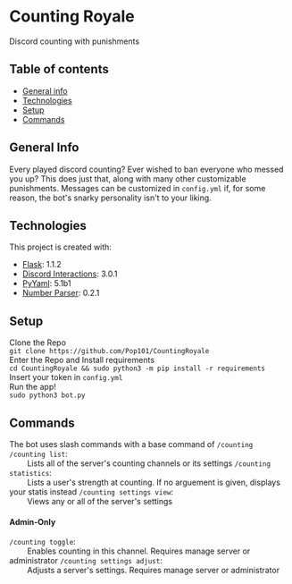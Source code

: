 # Counting Royale
Discord counting with punishments

## Table of contents
* [General info](#general-info)
* [Technologies](#technologies)
* [Setup](#setup)
* [Commands](#commands)

## General Info
Every played discord counting? Ever wished to ban everyone who messed you up? This does just that, along with many other customizable punishments. Messages can be customized in ```config.yml``` if, for some reason, the bot's snarky personality isn't to your liking.

## Technologies
This project is created with:
* [Flask](https://github.com/Rapptz/discord.py): 1.1.2
* [Discord Interactions](https://github.com/goverfl0w/discord-interactions): 3.0.1
* [PyYaml](https://pyyaml.org/): 5.1b1
* [Number Parser](https://github.com/scrapinghub/number-parser): 0.2.1

## Setup
Clone the Repo \
```git clone https://github.com/Pop101/CountingRoyale``` \
Enter the Repo and Install requirements \
```cd CountingRoyale && sudo python3 -m pip install -r requirements``` \
Insert your token in ```config.yml``` \
Run the app! \
```sudo python3 bot.py```

## Commands
The bot uses slash commands with a base command of ```/counting``` \
```/counting list```: \
&emsp;&emsp; Lists all of the server's counting channels or its settings
```/counting statistics```: \
&emsp;&emsp; Lists a user's strength at counting. If no arguement is given, displays your statis instead
```/counting settings view```: \
&emsp;&emsp; Views any or all of the server's settings
#### Admin-Only
```/counting toggle```: \
&emsp;&emsp; Enables counting in this channel. Requires manage server or administrator
```/counting settings adjust```: \
&emsp;&emsp; Adjusts a server's settings. Requires manage server or administrator




